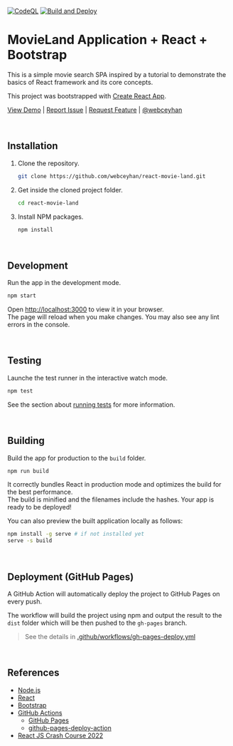 <!-- AUTOMATION BADGES -->

[![CodeQL](https://github.com/webceyhan/react-movie-land/actions/workflows/codeql-analysis.yml/badge.svg)](https://github.com/webceyhan/react-movie-land/actions/workflows/codeql-analysis.yml)
[![Build and Deploy](https://github.com/webceyhan/react-movie-land/actions/workflows/gh-pages-deploy.yml/badge.svg)](https://github.com/webceyhan/react-movie-land/actions/workflows/gh-pages-deploy.yml)

<!-- HEADER ///////////////////////////////////////////////////////////// -->

# MovieLand Application + React + Bootstrap

This is a simple movie search SPA inspired by a tutorial to demonstrate the basics of React framework and its core concepts.

This project was bootstrapped with [Create React App](https://github.com/facebook/create-react-app).

[View Demo](https://ceyhan.io/react-movie-land/) |
[Report Issue](https://github.com/webceyhan/react-movie-land/issues) |
[Request Feature](https://github.com/webceyhan/react-movie-land/pulls) |
[@webceyhan](https://twitter.com/webceyhan)

<br>
<!-- INSTALLATION //////////////////////////////////////////////////////// -->

## Installation

1. Clone the repository.
    ```sh
    git clone https://github.com/webceyhan/react-movie-land.git
    ```
2. Get inside the cloned project folder.
    ```sh
    cd react-movie-land
    ```
3. Install NPM packages.
    ```sh
    npm install
    ```

<br>
<!-- DEVELOPMENT ///////////////////////////////////////////////////////// -->

## Development

Run the app in the development mode.

```sh
npm start
```

Open [http://localhost:3000](http://localhost:3000) to view it in your browser.\
The page will reload when you make changes. You may also see any lint errors in the console.

<br>
<!-- TESTING ///////////////////////////////////////////////////////////// -->

## Testing

Launche the test runner in the interactive watch mode.

```sh
npm test
```

See the section about [running tests](https://facebook.github.io/create-react-app/docs/running-tests) for more information.

<br>
<!-- BUILDING //////////////////////////////////////////////////////////// -->

## Building

Build the app for production to the `build` folder.

```sh
npm run build
```
It correctly bundles React in production mode and optimizes the build for the best performance.\
The build is minified and the filenames include the hashes. Your app is ready to be deployed!

You can also preview the built application locally as follows:

```sh
npm install -g serve # if not installed yet
serve -s build
```

<br>
<!-- DEPLOYMENT ////////////////////////////////////////////////////////// -->

## Deployment (GitHub Pages)

A GitHub Action will automatically deploy the project to GitHub Pages on every push.

The workflow will build the project using npm and output the result to the `dist` folder which will be then pushed to the `gh-pages` branch.

> See the details in [.github/workflows/gh-pages-deploy.yml](./.github/workflows/gh-pages-deploy.yml)

<br>
<!-- REFERENCES ////////////////////////////////////////////////////////// -->

## References

-   [Node.js](https://nodejs.dev/)
-   [React](https://reactjs.org/)
-   [Bootstrap](https://getbootstrap.com)
-   [GitHub Actions](https://docs.github.com/en/actions)
    -   [GitHub Pages](https://pages.github.com/)
    -   [github-pages-deploy-action](https://github.com/JamesIves/)
-   [React JS Crash Course 2022](https://www.youtube.com/watch?v=b9eMGE7QtTk&t=3002s)
